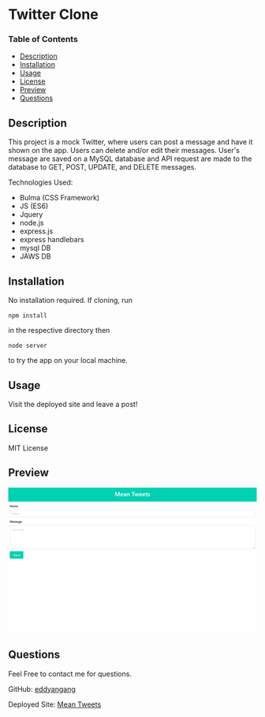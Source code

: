 # Twitter Clone


### Table of Contents
- [Description](#description)
- [Installation](#installation)
- [Usage](#usage)
- [License](#license)
- [Preview](#preview)
- [Questions](#questions)

## Description
This project is a mock Twitter, where users can post a message and have it shown on the app. Users can delete and/or edit their messages. User's message are saved on a MySQL database and API request are made to the database to GET, POST, UPDATE, and DELETE messages.

Technologies Used:
- Bulma (CSS Framework)
- JS (ES6)
- Jquery
- node.js
- express.js
- express handlebars 
- mysql DB
- JAWS DB

## Installation
No installation required. If cloning, run 
```
npm install
```
in the respective directory then
```
node server
```
to try the app on your local machine.

## Usage
Visit the deployed site and leave a post!

## License
MIT License

## Preview 

![preview](public/assets/preview.gif)

## Questions
Feel Free to contact me for questions. 

GitHub: [eddyangang](https://github.com/eddyangang/TwiiterClone-)

Deployed Site: [Mean Tweets](https://agile-brook-94761.herokuapp.com/)